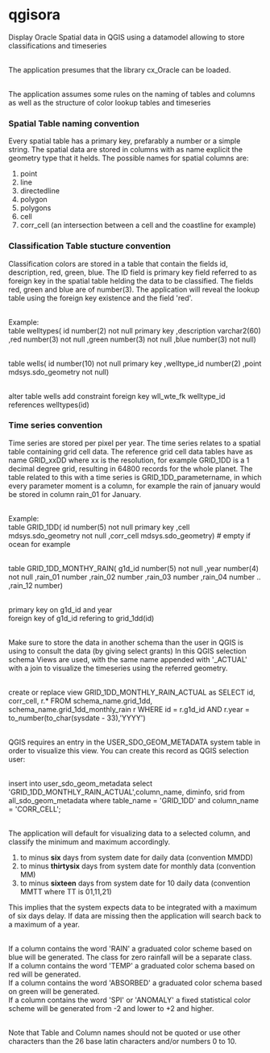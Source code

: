 # qgisora
Display Oracle Spatial data in QGIS using a datamodel allowing to store classifications and timeseries

<br>The application presumes that the library cx_Oracle can be loaded.

<br>The application assumes some rules on the naming of tables and columns as well as the structure of color lookup tables and timeseries

<h3>Spatial Table naming convention</h3>

Every spatial table has a primary key, prefarably a number or a simple string.
The spatial data are stored in columns with as name explicit the geometry type that it helds.
The possible names for spatial columns are:
<ol><li>point</li>
<li>line</li>
<li>directedline</li>
<li>polygon</li>
<li>polygons</li>
<li>cell</li>
<li>corr_cell (an intersection between a cell and the coastline for example)</li>
</ol>

<h3>Classification Table stucture convention</h3>

Classification colors are stored in a table that contain the fields id, description, red, green, blue.
The ID field is primary key field referred to as foreign key in the spatial table helding the data to be classified.
The fields red, green and blue are of number(3). 
The application will reveal the lookup table using the foreign key existence and the field 'red'.

<br>Example:
<br>table welltypes(
 id           number(2) not null primary key
,description  varchar2(60)
,red          number(3) not null
,green        number(3) not null
,blue         number(3) not null)

<br>table wells(
 id           number(10) not null primary key
,welltype_id  number(2)
,point        mdsys.sdo_geometry not null)

<br>alter table wells add constraint foreign key wll_wte_fk welltype_id references welltypes(id)

<h3>Time series convention</h3>

Time series are stored per pixel per year. The time series relates to a spatial table containing grid cell data. The reference grid cell data tables have as name
GRID_xxDD where xx is the resolution, for example GRID_1DD is a 1 decimal degree grid, resulting in 64800 records for the whole planet.
The table related to this with a time series is GRID_1DD_parametername, in which every parameter moment is a column, for example the rain of january would be stored in column rain_01 for January. 

<br>Example:
<br>table GRID_1DD(
 id         number(5) not null primary key
,cell       mdsys.sdo_geometry not null
,corr_cell  mdsys.sdo_geometry)   # empty if ocean for example

<br>table GRID_1DD_MONTHY_RAIN(
 g1d_id     number(5) not null
,year       number(4) not null
,rain_01    number
,rain_02    number
,rain_03    number
,rain_04    number
..
,rain_12    number)

<br>primary key on g1d_id and year
<br>foreign key of g1d_id refering to grid_1dd(id)

<br>Make sure to store the data in another schema than the user in QGIS is using to consult the data (by giving select grants)
In this QGIS selection schema Views are used, with the same name appended with '_ACTUAL' with a join to visualize the timeseries using the referred geometry.

<br>create or replace view GRID_1DD_MONTHLY_RAIN_ACTUAL as
SELECT id, corr_cell, r.*
  FROM schema_name.grid_1dd, schema_name.grid_1dd_monthly_rain r
 WHERE id     = r.g1d_id
   AND r.year = to_number(to_char(sysdate - 33),'YYYY')

<br>QGIS requires an entry in the USER_SDO_GEOM_METADATA system table in order to visualize this view.
You can create this record as QGIS selection user:

<br>insert into user_sdo_geom_metadata select 'GRID_1DD_MONTHLY_RAIN_ACTUAL',column_name, diminfo, srid
     from    all_sdo_geom_metadata where table_name = 'GRID_1DD' and column_name = 'CORR_CELL';

<br>The application will default for visualizing data to a selected column, and classify the minimum and maximum accordingly. 
  <ol><li> to minus <b>six</b> days from system date for daily data (convention MMDD)</li>
  <li>to minus <b>thirtysix</b> days from system date for monthly data (convention MM)</li>
  <li>to minus <b>sixteen</b> days from system date for 10 daily data (convention MMTT where TT is 01,11,21)</li> </ol>
This implies that the system expects data to be integrated with a maximum of six days delay. 
If data are missing then the application will search back to a maximum of a year.

<br>If a column contains the word 'RAIN' a graduated color scheme based on blue will be generated. The class for zero rainfall will be a separate class.
<br>If a column contains the word 'TEMP' a graduated color schema based on red will be generated.
<br>If a column contains the word 'ABSORBED' a graduated color schema based on green will be generated.
<br>If a column contains the word 'SPI' or 'ANOMALY' a fixed statistical color scheme will be generated from -2 and lower to +2 and higher.

<br>Note that Table and Column names should not be quoted or use other characters than the 26 base latin characters and/or numbers 0 to 10.
